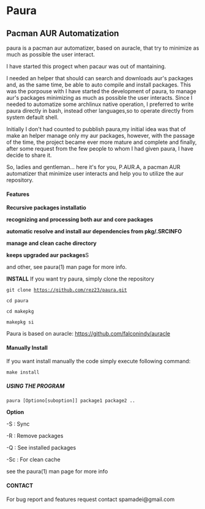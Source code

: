 <h1><strong>Paura</strong></h1>
<h2><strong>Pacman AUR Automatization</strong></h2>

paura is a pacman aur automatizer, based on auracle, that try to minimize as much as 
possible the user interact.

I have started this progect when pacaur was out of mantaining.

I needed an helper that should can search and downloads aur's packages and, as the 
same time, be able to auto compile and install packages. This was the 
porpouse with I have started the development of paura, to manage aur's packages minimizing as 
much as possible the user interacts. Since I needed to automatize some archlinux 
native operation, I preferred to write paura directly in bash, instead other 
languages,so to operate directly from system default shell.

Initially I don't had counted to pubblish paura,my initial idea was that of make an helper manage only my aur packages, however, with the passage of the time, the 
project became ever more mature and complete and finally, after some request from 
the few people to whom I had given paura, I have decide to share it.

So, ladies and gentleman... here it's for you, P.AUR.A, a pacman AUR automatizer 
that minimize user interacts and help you to utilize the aur repository.

<h4><strong>Features</strong></h5>

<strong>Recursive packages installatio</strong>

<strong>recognizing and processing both aur and core packages</strong>

<strong>automatic resolve and install aur dependencies from pkg/.SRCINFO</strong>

<strong>manage and clean cache directory</strong>

<strong>keeps upgraded aur packages</strong>S

and other, see paura(1) man page for more info.

<strong>INSTALL</strong>
If you want try paura,
simply clone the repository

<code>git clone https://github.com/rez23/paura.git</code>

<code>cd paura</code>

<code>cd makepkg</code>

<code>makepkg si</code>

Paura is based on auracle: https://github.com/falconindy/auracle

<h4><strong>Manually Install</strong></h4>

If you want install manually the code simply execute following command: 

<code>make install</code>
<h5><strong>USING THE PROGRAM </strong> </h5>

<code>paura [Optiono[suboption]] package1 package2 .. </code>

<strong>Option</strong>

-S : Sync

-R : Remove packages

-Q : See installed packages

-Sc : For clean cache

see the paura(1) man page for more info
<h4><strong>CONTACT</strong></h4>
For bug report and features request contact <email>spamadei@gmail.com</email>

